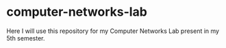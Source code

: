 # computer-networks-lab
 Here I will use this repository for my Computer Networks Lab present in my 5th semester.
